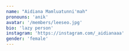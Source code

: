 ```yaml
---
name: "Aidiana Mamluatunni'mah"
pronouns: 'anik'
avatar: '/members/leeseo.jpg'
bio: 'lazy person'
instagram: 'https://instagram.com/_aidianaaa'
gender: 'female'
---
```

